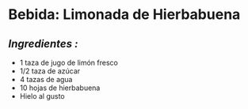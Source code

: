 # Bebida: Limonada de Hierbabuena


## *Ingredientes :*
- 1 taza de jugo de limón fresco
- 1/2 taza de azúcar
- 4 tazas de agua
- 10 hojas de hierbabuena
- Hielo al gusto

